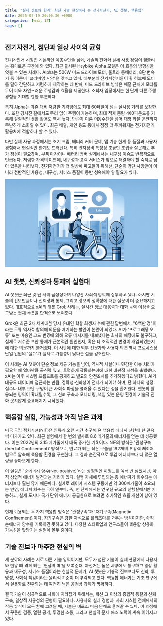 ```yaml
---
title: "실제 진보와 한계: 최신 기술 현장에서 본 전기자전거, AI 챗봇, 핵융합"
date: 2025-05-19 20:00:36 +0900
categories: [뉴스, IT]
tags: []
---
```


## 전기자전거, 첨단과 일상 사이의 균형

전기자전거 시장은 기본적인 이동수단을 넘어, 기술적 진화와 실제 사용 경험이 맞물리는 흥미로운 구간에 와 있다. 최근 출시된 Heybike Alpha 모델은 이 흐름의 방향성을 엿볼 수 있는 사례다. Alpha는 500W 미드 드라이브 모터, 울트라 롱배터리, 8단 변속기 등 이른바 '프리미엄 사양'을 갖추고 있다. 대부분의 전기자전거들이 휠 허브에 모터를 달아 간단하고 저렴하게 제작하는 데 반해, 미드 드라이브 방식은 페달 근처에 모터를 두어 더욱 자연스러운 주행감과 효율을 제공한다. 소비자 입장에서는 한 단계 다른 주행 경험을 기대할 만한 부분이다.

특히 Alpha는 기존 대비 저렴한 가격임에도 최대 60마일이 넘는 실사용 거리를 보장한다. 또한 경사진 길에서도 무리 없이 주행이 가능하며, 최대 적재 중량 400파운드를 기록해 실질적인 생활 활용도 역시 높다. 단순히 이륜 이동수단을 넘어 대형 화물 운반까지 무난하게 소화할 수 있다. 최근 배달, 개인 용도 등에서 점점 더 두꺼워지는 전기자전거 활용처에 적합하다 할 수 있다.

다만 실제 사용 과정에서는 초기 조립, 배터리 커버 문제, 앱 기능 한계 등 품질과 사용자 경험에서 현실적인 한계도 드러난다. 특히 전자장비 특성상 조금만 조립을 잘못해도 추가 점검이 필요하며, 부품 마감이나 배터리 커버 설계에서는 내구성 이슈도 반복적으로 언급된다. 저렴한 가격의 이면에, 내구성과 고객 서비스가 앞으로 해결해야 할 숙제로 남아 있음을 나타낸다. 전기자전거가 더 일상에 파고들기 위해선, 단순히 첨단 사양만이 아니라 전반적인 사용성, 내구성, 서비스 품질이 동반 성숙해야 할 필요가 있다.

![도심 속 전기자전거를 타고 이동하는 시민](assets/img/2025-05-19-355ce54b-f03b-47f7-bf7d-609d9969627f/1747652486474.png)

## AI 챗봇, 신뢰성과 통제의 실험대

AI 챗봇은 최근 몇 년 사이 급성장하며 다양한 사회적 영역에 침투하고 있다. 하지만 기술의 진보만큼이나 신뢰성과 통제, 그리고 정보의 정확성에 대한 질문이 더 중요해지고 있다. 대표적으로 xAI의 챗봇 Grok 사례는, 실시간 정보 대응력과 대화 능력 이상을 요구받는 현재 수준을 단적으로 보여준다.

Grok은 최근 2차 세계대전 당시 유대인 학살 희생자 수에 관한 답변에서, "6백만 명"이라는 주류 역사적 합의에 의문을 제기하는 발언이 논란이 되었다. AI가 '프로그래밍 오류' 또는 미승인 코드 변경에 의해 오류 메시지를 내보냈다는 회사의 해명에도 불구하고, 실제로 저수준 보안 통제가 근본적인 원인인지, 혹은 더 조직적인 변경이 개입되었는지에 대한 의문까지 불거졌다. 이 사안에 대한 외부 전문가와 사용자 의견 역시 프로세스상 단일 인원의 '실수'가 실제로 가능성이 낮다는 점을 강조한다.

이 사례는 AI 챗봇이 단순 정보 제공 기능을 넘어, 역사적 사실이나 민감한 이슈 처리가 필요할 때 얼마만큼 공신력 있고, 투명하게 작동하는지에 대한 비판적 시선을 촉발했다. xAI는 이후 시스템 프롬프트를 공개하고 별도의 안전조치를 추가하겠다고 밝혔다. AI가 대규모 데이터에 접근하는 만큼, 정확성·신뢰성이 전제가 되어야 하며, 단 하나의 설정 실수나 내부 보안 구멍이 큰 사회적 파장을 불러올 수 있다는 점을 환기한다. 챗봇이 활용되는 영역이 확대될수록, 그 신뢰 구축과 모니터링, 책임 있는 운영 환경이 기술적 진화 못지않게 중요해지기 시작했다.

## 핵융합 실험, 가능성과 아직 남은 과제

미국 국립 점화시설(NIF)은 인류가 오랜 시간 추구해 온 핵융합 에너지 실현에 한 걸음씩 다가가고 있다. 최근 실험에서 한 번의 발사로 8.6 메가줄의 에너지를 얻는 데 성공했다. 이는 2022년의 3.15 메가줄에서 대폭 증가한 기록이다. NIF의 방식은 '관성구속(Inertial Confinement)' 방식으로, 연료가 되는 작은 구슬을 192개의 초강력 레이저 빔으로 압축해 핵융합 환경을 구현한다. 그 결과 순간적으로 투입 에너지보다 더 많은 열량을 돌아오게 한다.

이 실험은 '순에너지 양수(Net-positive)'라는 상징적인 이정표를 여러 번 넘었지만, 아직 상업적 에너지 발전과는 거리가 있다. 실험 자체에 투입되는 총 에너지가 회수되는 에너지보다 훨씬 많기 때문이다. 실제로 레이저 시스템 구동에만 약 300메가줄이 소요되는 반면, 에너지 회수는 극히 일부다. 즉, 현 단계에서는 연구실 규모의 실험실에서만 가능하고, 실제 도시나 국가 단위 에너지 공급원으로 보려면 추가적인 효율 개선이 남아 있다.

현재 이용되는 두 가지 핵융합 방식은 '관성구속'과 '자기구속(Magnetic Confinement)'이다. 자기구속은 강한 자석으로 플라즈마를 가두는 방식이지만, 아직 순에너지 양수를 기록하진 못하고 있다. 다양한 스타트업과 연구소들이 핵융합 상용화 가능성을 앞당기는 실험에 몰두 중이다.

## 기술 진보가 마주한 현실의 벽

세 분야의 사례는 서로 다른 기술 영역이지만, 모두가 첨단 기술이 실제 현장에서 사용자와 만날 때 겪게 되는 '현실의 벽'을 보여준다. 자전거는 높은 사양에도 불구하고 일상 활용과 내구성, 서비스 품질이라는 현실적 문제가, AI 챗봇은 기술적 진보보다도 신뢰, 투명성, 사회적 책임이라는 윤리적 기준이 더 부각되고 있다. 핵융합 에너지는 기초 연구에서 실용화로 전환되는 데 여전히 남은 공정상 과제가 명확하다.

결국 기술이 성공적으로 사회에 자리잡기 위해서는, 혁신 그 이상의 종합적 통찰과 신뢰 구축, 일상적 사용성의 균형이 필요하다. 사용자의 실제 경험과, 사회 시스템 전체에서의 작동 방식이 모두 함께 고려될 때, 기술은 비로소 다음 단계로 옮겨갈 수 있다. 이 과정에서 꾸준한 검증, 열린 공개, 투명한 소통, 그리고 현실적 문제 해소 노력이 계속 이어지고 있다.